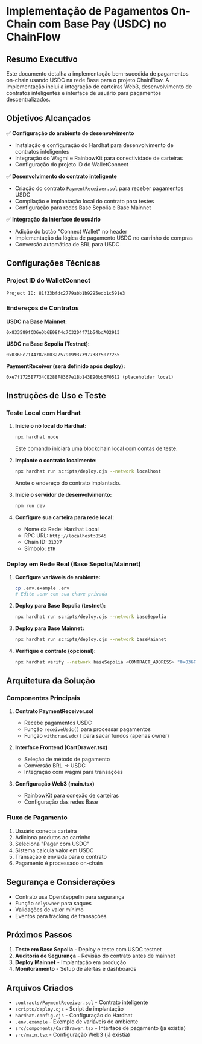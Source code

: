 # Implementação de Pagamentos On-Chain com Base Pay (USDC) no ChainFlow

## Resumo Executivo

Este documento detalha a implementação bem-sucedida de pagamentos on-chain usando USDC na rede Base para o projeto ChainFlow. A implementação inclui a integração de carteiras Web3, desenvolvimento de contratos inteligentes e interface de usuário para pagamentos descentralizados.

## Objetivos Alcançados

✅ **Configuração do ambiente de desenvolvimento**
- Instalação e configuração do Hardhat para desenvolvimento de contratos inteligentes
- Integração do Wagmi e RainbowKit para conectividade de carteiras
- Configuração do projeto ID do WalletConnect

✅ **Desenvolvimento do contrato inteligente**
- Criação do contrato `PaymentReceiver.sol` para receber pagamentos USDC
- Compilação e implantação local do contrato para testes
- Configuração para redes Base Sepolia e Base Mainnet

✅ **Integração da interface de usuário**
- Adição do botão "Connect Wallet" no header
- Implementação da lógica de pagamento USDC no carrinho de compras
- Conversão automática de BRL para USDC

## Configurações Técnicas

### Project ID do WalletConnect
```
Project ID: 81f33bfdc2779abb1b9295edb1c591e3
```

### Endereços de Contratos

**USDC na Base Mainnet:**
```
0x833589fCD6eDb6E08f4c7C32D4f71b54bdA02913
```

**USDC na Base Sepolia (Testnet):**
```
0x036Fc71447876003275791993739773875077255
```

**PaymentReceiver (será definido após deploy):**
```
0xe7f1725E7734CE288F8367e1Bb143E90bb3F0512 (placeholder local)
```

## Instruções de Uso e Teste

### Teste Local com Hardhat

1. **Inicie o nó local do Hardhat:**
   ```bash
   npx hardhat node
   ```
   Este comando iniciará uma blockchain local com contas de teste.

2. **Implante o contrato localmente:**
   ```bash
   npx hardhat run scripts/deploy.cjs --network localhost
   ```
   Anote o endereço do contrato implantado.

3. **Inicie o servidor de desenvolvimento:**
   ```bash
   npm run dev
   ```

4. **Configure sua carteira para rede local:**
   - Nome da Rede: Hardhat Local
   - RPC URL: `http://localhost:8545`
   - Chain ID: `31337`
   - Símbolo: `ETH`

### Deploy em Rede Real (Base Sepolia/Mainnet)

1. **Configure variáveis de ambiente:**
   ```bash
   cp .env.example .env
   # Edite .env com sua chave privada
   ```

2. **Deploy para Base Sepolia (testnet):**
   ```bash
   npx hardhat run scripts/deploy.cjs --network baseSepolia
   ```

3. **Deploy para Base Mainnet:**
   ```bash
   npx hardhat run scripts/deploy.cjs --network baseMainnet
   ```

4. **Verifique o contrato (opcional):**
   ```bash
   npx hardhat verify --network baseSepolia <CONTRACT_ADDRESS> "0x036Fc71447876003275791993739773875077255"
   ```

## Arquitetura da Solução

### Componentes Principais

1. **Contrato PaymentReceiver.sol**
   - Recebe pagamentos USDC
   - Função `receiveUsdc()` para processar pagamentos
   - Função `withdrawUsdc()` para sacar fundos (apenas owner)

2. **Interface Frontend (CartDrawer.tsx)**
   - Seleção de método de pagamento
   - Conversão BRL → USDC
   - Integração com wagmi para transações

3. **Configuração Web3 (main.tsx)**
   - RainbowKit para conexão de carteiras
   - Configuração das redes Base

### Fluxo de Pagamento

1. Usuário conecta carteira
2. Adiciona produtos ao carrinho
3. Seleciona "Pagar com USDC"
4. Sistema calcula valor em USDC
5. Transação é enviada para o contrato
6. Pagamento é processado on-chain

## Segurança e Considerações

- Contrato usa OpenZeppelin para segurança
- Função `onlyOwner` para saques
- Validações de valor mínimo
- Eventos para tracking de transações

## Próximos Passos

1. **Teste em Base Sepolia** - Deploy e teste com USDC testnet
2. **Auditoria de Segurança** - Revisão do contrato antes de mainnet
3. **Deploy Mainnet** - Implantação em produção
4. **Monitoramento** - Setup de alertas e dashboards

## Arquivos Criados

- `contracts/PaymentReceiver.sol` - Contrato inteligente
- `scripts/deploy.cjs` - Script de implantação  
- `hardhat.config.cjs` - Configuração do Hardhat
- `.env.example` - Exemplo de variáveis de ambiente
- `src/components/CartDrawer.tsx` - Interface de pagamento (já existia)
- `src/main.tsx` - Configuração Web3 (já existia)